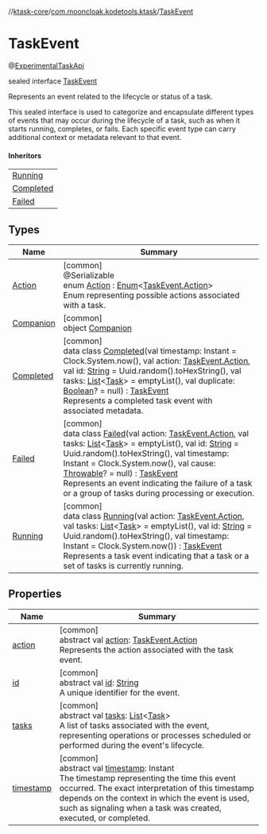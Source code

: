//[ktask-core](../../../index.md)/[com.mooncloak.kodetools.ktask](../index.md)/[TaskEvent](index.md)

# TaskEvent

@[ExperimentalTaskApi](../-experimental-task-api/index.md)

sealed interface [TaskEvent](index.md)

Represents an event related to the lifecycle or status of a task.

This sealed interface is used to categorize and encapsulate different types of events that may occur during the lifecycle of a task, such as when it starts running, completes, or fails. Each specific event type can carry additional context or metadata relevant to that event.

#### Inheritors

| |
|---|
| [Running](-running/index.md) |
| [Completed](-completed/index.md) |
| [Failed](-failed/index.md) |

## Types

| Name | Summary |
|---|---|
| [Action](-action/index.md) | [common]<br>@Serializable<br>enum [Action](-action/index.md) : [Enum](https://kotlinlang.org/api/core/kotlin-stdlib/kotlin/-enum/index.html)&lt;[TaskEvent.Action](-action/index.md)&gt; <br>Enum representing possible actions associated with a task. |
| [Companion](-companion/index.md) | [common]<br>object [Companion](-companion/index.md) |
| [Completed](-completed/index.md) | [common]<br>data class [Completed](-completed/index.md)(val timestamp: Instant = Clock.System.now(), val action: [TaskEvent.Action](-action/index.md), val id: [String](https://kotlinlang.org/api/core/kotlin-stdlib/kotlin/-string/index.html) = Uuid.random().toHexString(), val tasks: [List](https://kotlinlang.org/api/core/kotlin-stdlib/kotlin.collections/-list/index.html)&lt;[Task](../-task/index.md)&gt; = emptyList(), val duplicate: [Boolean](https://kotlinlang.org/api/core/kotlin-stdlib/kotlin/-boolean/index.html)? = null) : [TaskEvent](index.md)<br>Represents a completed task event with associated metadata. |
| [Failed](-failed/index.md) | [common]<br>data class [Failed](-failed/index.md)(val action: [TaskEvent.Action](-action/index.md), val tasks: [List](https://kotlinlang.org/api/core/kotlin-stdlib/kotlin.collections/-list/index.html)&lt;[Task](../-task/index.md)&gt; = emptyList(), val id: [String](https://kotlinlang.org/api/core/kotlin-stdlib/kotlin/-string/index.html) = Uuid.random().toHexString(), val timestamp: Instant = Clock.System.now(), val cause: [Throwable](https://kotlinlang.org/api/core/kotlin-stdlib/kotlin/-throwable/index.html)? = null) : [TaskEvent](index.md)<br>Represents an event indicating the failure of a task or a group of tasks during processing or execution. |
| [Running](-running/index.md) | [common]<br>data class [Running](-running/index.md)(val action: [TaskEvent.Action](-action/index.md), val tasks: [List](https://kotlinlang.org/api/core/kotlin-stdlib/kotlin.collections/-list/index.html)&lt;[Task](../-task/index.md)&gt; = emptyList(), val id: [String](https://kotlinlang.org/api/core/kotlin-stdlib/kotlin/-string/index.html) = Uuid.random().toHexString(), val timestamp: Instant = Clock.System.now()) : [TaskEvent](index.md)<br>Represents a task event indicating that a task or a set of tasks is currently running. |

## Properties

| Name | Summary |
|---|---|
| [action](action.md) | [common]<br>abstract val [action](action.md): [TaskEvent.Action](-action/index.md)<br>Represents the action associated with the task event. |
| [id](id.md) | [common]<br>abstract val [id](id.md): [String](https://kotlinlang.org/api/core/kotlin-stdlib/kotlin/-string/index.html)<br>A unique identifier for the event. |
| [tasks](tasks.md) | [common]<br>abstract val [tasks](tasks.md): [List](https://kotlinlang.org/api/core/kotlin-stdlib/kotlin.collections/-list/index.html)&lt;[Task](../-task/index.md)&gt;<br>A list of tasks associated with the event, representing operations or processes scheduled or performed during the event's lifecycle. |
| [timestamp](timestamp.md) | [common]<br>abstract val [timestamp](timestamp.md): Instant<br>The timestamp representing the time this event occurred. The exact interpretation of this timestamp depends on the context in which the event is used, such as signaling when a task was created, executed, or completed. |
